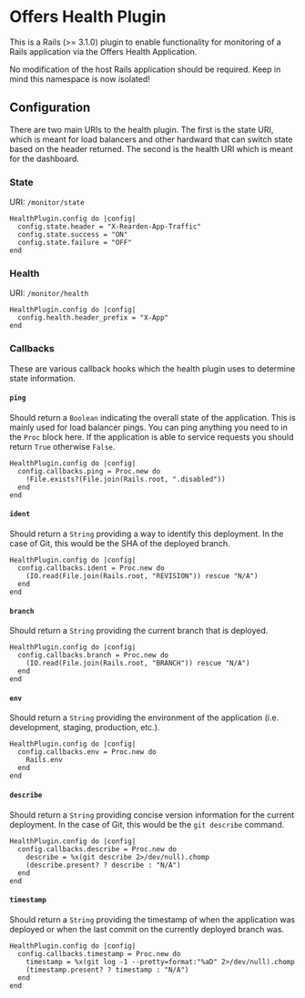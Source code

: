 # Offers Health Plugin

This is a Rails (>= 3.1.0) plugin to enable functionality for monitoring of a Rails application via the Offers Health Application.

No modification of the host Rails application should be required.  Keep in mind this namespace is now isolated!

## Configuration

There are two main URIs to the health plugin.  The first is the state URI, which is meant for load balancers and other hardward that can switch state based on the header returned.  The second is the health URI which is meant for the dashboard.

### State

URI: `/monitor/state`

    HealthPlugin.config do |config|
      config.state.header = "X-Rearden-App-Traffic"
      config.state.success = "ON"
      config.state.failure = "OFF"
    end

### Health

URI: `/monitor/health`

    HealthPlugin.config do |config|
      config.health.header_prefix = "X-App"
    end

### Callbacks

These are various callback hooks which the health plugin uses to determine state information.

#### `ping`

Should return a `Boolean` indicating the overall state of the application.  This is mainly used for load balancer pings.  You can ping anything you need to in the `Proc` block here.  If the application is able to service requests you should return `True` otherwise `False`.

    HealthPlugin.config do |config|
      config.callbacks.ping = Proc.new do
        !File.exists?(File.join(Rails.root, ".disabled"))
      end
    end

#### `ident`

Should return a `String` providing a way to identify this deployment.  In the case of Git, this would be the SHA of the deployed branch.

    HealthPlugin.config do |config|
      config.callbacks.ident = Proc.new do
        (IO.read(File.join(Rails.root, "REVISION")) rescue "N/A")
      end
    end

#### `branch`

Should return a `String` providing the current branch that is deployed.

    HealthPlugin.config do |config|
      config.callbacks.branch = Proc.new do
        (IO.read(File.join(Rails.root, "BRANCH")) rescue "N/A")
      end
    end

#### `env`

Should return a `String` providing the environment of the application (i.e. development, staging, production, etc.).

    HealthPlugin.config do |config|
      config.callbacks.env = Proc.new do
        Rails.env
      end
    end

#### `describe`

Should return a `String` providing concise version information for the current deployment.  In the case of Git, this would be the `git describe` command.

    HealthPlugin.config do |config|
      config.callbacks.describe = Proc.new do
        describe = %x(git describe 2>/dev/null).chomp
        (describe.present? ? describe : "N/A")
      end
    end


#### `timestamp`

Should return a `String` providing the timestamp of when the application was deployed or when the last commit on the currently deployed branch was.

    HealthPlugin.config do |config|
      config.callbacks.timestamp = Proc.new do
        timestamp = %x(git log -1 --pretty=format:"%aD" 2>/dev/null).chomp
        (timestamp.present? ? timestamp : "N/A")
      end
    end
